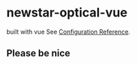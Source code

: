 # newstar-optical-vue
built with vue
See [Configuration Reference](https://cli.vuejs.org/config/).

## Please be nice
